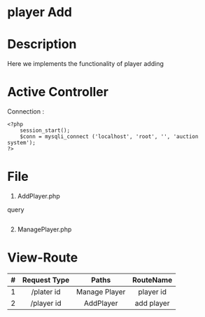 # player Add 

# Description
Here we implements the functionality of player adding 

# Active Controller

Connection : 

``` 
<?php
    session_start();
    $conn = mysqli_connect ('localhost', 'root', '', 'auction system');
?>
```


# File

1. AddPlayer.php

query
 ``` $sql = "SELECT players.*, categories.categories_name FROM players, categories WHERE players.categories_id = categories.id order by players.player_name desc";
```

2. ManagePlayer.php
    
# View-Route

| # | Request Type     |      Paths         |    RouteName   |
|:-:|:----------------:|:------------------:|:--------------:|
| 1 |    /plater id    |   Manage Player    |  player id     |
| 2 |    /player id    |   AddPlayer        |  add player    |
 
